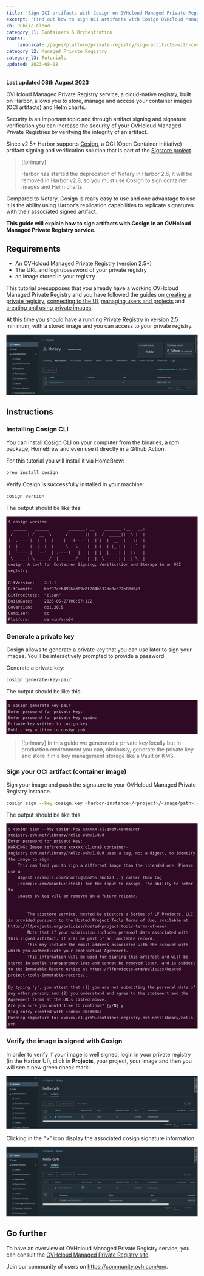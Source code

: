 ```yaml
---
title: 'Sign OCI artifacts with Cosign on OVHcloud Managed Private Registry'
excerpt: 'Find out how to sign OCI artifacts with Cosign OVHcloud Managed Private Registry'
kb: Public Cloud
category_l1: Containers & Orchestration
routes:
    canonical: /pages/platform/private-registry/sign-artifacts-with-cosign
category_l2: Managed Private Registry
category_l3: Tutorials
updated: 2023-08-08
---
```


**Last updated 08th August 2023**

<style>
 pre {
     font-size: 14px;
 }
 pre.console {
   background-color: #300A24; 
   color: #ccc;
   font-family: monospace;
   padding: 5px;
   margin-bottom: 5px;
 }
 pre.console code {
   border: solid 0px transparent;
   color: #ccc;
   font-family: monospace !important;
   font-size: 0.75em;
 }
 .small {
     font-size: 0.75em;
 }
</style>

OVHcloud Managed Private Registry service, a cloud-native registry, built on Harbor, allows you to store, manage and access your container images (OCI artifacts) and Helm charts.

Security is an important topic and through artifact signing and signature verification you can increase the security of your OVHcloud Managed Private Registries by verifying the integrity of an artifact.

Since v2.5+ Harbor supports [Cosign](https://github.com/sigstore/cosign), a OCI (Open Container Initiative) artifact signing and verification solution that is part of the [Sigstore project](https://github.com/sigstore).

> [!primary]
>
> Harbor has started the deprecation of Notary in Harbor 2.6, it will be removed in Harbor v2.8, so you must use Cosign to sign container images and Helm charts.

Compared to Notary, Cosign is really easy to use and one advantage to use it is the ability using Harbor’s replication capabilities to replicate signatures with their associated signed artifact.

**This guide will explain how to sign artifacts with Cosign in an OVHcloud Managed Private Registry service.**

## Requirements

* An OVHcloud Managed Private Registry (version 2.5+)
* The URL and login/password of your private registry
* an image stored in your registry

This tutorial presupposes that you already have a working OVHcloud Managed Private Registry and you have followed the guides on [creating a private registry](/pages/platform/private-registry/creating-a-private-registry), [connecting to the UI](/pages/platform/private-registry/connecting-to-the-ui), [managing users and projects](/pages/platform/private-registry/managing-users-and-projects) and [creating and using private images](/pages/platform/private-registry/creating-and-using-a-private-image).

At this time you should have a running Private Registry in version 2.5 minimum, with a stored image and you can access to your private registry.

![Docker image in OVHcloud Managed Private Registry](images/image-stored.png)

## Instructions

### Installing Cosign CLI

You can install [Cosign](https://docs.sigstore.dev/cosign/installation/) CLI on your computer from the binaries, a rpm package, HomeBrew and even use it directly in a Github Action.

For this tutorial you will install it via HomeBrew:

```bash
brew install cosign
```

Verify Cosign is successfully installed in your machine:

```bash
cosign version
```

The output should be like this:

<pre class="console"><code>$ cosign version
  ______   ______        _______. __    _______ .__   __.
 /      | /  __  \      /       ||  |  /  _____||  \ |  |
|  ,----'|  |  |  |    |   (----`|  | |  |  __  |   \|  |
|  |     |  |  |  |     \   \    |  | |  | |_ | |  . `  |
|  `----.|  `--'  | .----)   |   |  | |  |__| | |  |\   |
 \______| \______/  |_______/    |__|  \______| |__| \__|
cosign: A tool for Container Signing, Verification and Storage in an OCI registry.

GitVersion:    2.1.1
GitCommit:     baf97ccb4926ed09c8f204b537dc0ee77b60d043
GitTreeState:  "clean"
BuildDate:     2023-06-27T06:57:11Z
GoVersion:     go1.20.5
Compiler:      gc
Platform:      darwin/arm64
</code></pre>

### Generate a private key

Cosign allows to generate a private key that you can use later to sign your images. You'll be interactively prompted to provide a password.

Generate a private key:

```bash
cosign generate-key-pair
```

The output should be like this:

<pre class="console"><code>$ cosign generate-key-pair
Enter password for private key: 
Enter password for private key again: 
Private key written to cosign.key
Public key written to cosign.pub
</code></pre>

> [!primary]
> In this guide we generated a private key locally but in production environment you can, obviously, generate the private key and store it in a key management storage like a Vault or KMS.

### Sign your OCI artifact (container image)

Sign your image and push the signature to your OVHcloud Managed Private Registry instance.

```bash
cosign sign --key cosign.key <harbor-instance>/<project>/<image/path>:<image-tag>
```

The output should be like this:

<pre class="console"><code>$ cosign sign --key cosign.key xxxxxx.c1.gra9.container-registry.ovh.net/library/hello-ovh:1.0.0
Enter password for private key: 
WARNING: Image reference xxxxxx.c1.gra9.container-registry.ovh.net/library/hello-ovh:1.0.0 uses a tag, not a digest, to identify the image to sign.
    This can lead you to sign a different image than the intended one. Please use a
    digest (example.com/ubuntu@sha256:abc123...) rather than tag
    (example.com/ubuntu:latest) for the input to cosign. The ability to refer to
    images by tag will be removed in a future release.


        The sigstore service, hosted by sigstore a Series of LF Projects, LLC, is provided pursuant to the Hosted Project Tools Terms of Use, available at https://lfprojects.org/policies/hosted-project-tools-terms-of-use/.
        Note that if your submission includes personal data associated with this signed artifact, it will be part of an immutable record.
        This may include the email address associated with the account with which you authenticate your contractual Agreement.
        This information will be used for signing this artifact and will be stored in public transparency logs and cannot be removed later, and is subject to the Immutable Record notice at https://lfprojects.org/policies/hosted-project-tools-immutable-records/.

By typing 'y', you attest that (1) you are not submitting the personal data of any other person; and (2) you understand and agree to the statement and the Agreement terms at the URLs listed above.
Are you sure you would like to continue? [y/N] y
tlog entry created with index: 30480064
Pushing signature to: xxxxxx.c1.gra9.container-registry.ovh.net/library/hello-ovh
</code></pre>

### Verify the image is signed with Cosign

In order to verify if your image is well signed, login in your private registry (in the Harbor UI), click in **Projects**, your project, your image and then you will see a new green check mark:

![Docker image signed in OVHcloud Managed Private Registry](images/image-signed.png)

Clicking in the ">" icon display the associated cosign signature information:

![Docker image cosign signature in OVHcloud Managed Private Registry](images/image-cosign-signature.png)

## Go further

To have an overview of OVHcloud Managed Private Registry service, you can consult the [OVHcloud Managed Private Registry site](/products/public-cloud-containers-orchestration-managed-private-registry).

Join our community of users on <https://community.ovh.com/en/>.
